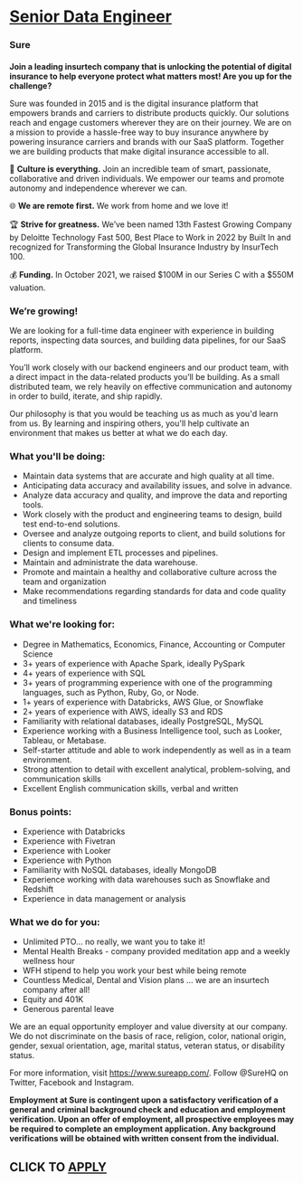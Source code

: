 # [Senior Data Engineer](https://www.remotewlb.com/apply/senior-data-engineer-69040)  
### Sure  
####  

**Join a leading insurtech company that is unlocking the potential of digital insurance to help everyone protect what matters most! Are you up for the challenge?**

Sure was founded in 2015 and is the digital insurance platform that empowers brands and carriers to distribute products quickly. Our solutions reach and engage customers wherever they are on their journey. We are on a mission to provide a hassle-free way to buy insurance anywhere by powering insurance carriers and brands with our SaaS platform. Together we are building products that make digital insurance accessible to all.

🤝 **Culture is everything.** Join an incredible team of smart, passionate, collaborative and driven individuals. We empower our teams and promote autonomy and independence wherever we can.

🌐 **We are remote first.** We work from home and we love it!

🏆 **Strive for greatness.** We’ve been named 13th Fastest Growing Company by Deloitte Technology Fast 500, Best Place to Work in 2022 by Built In and recognized for Transforming the Global Insurance Industry by InsurTech 100.

💰 **Funding.** In October 2021, we raised $100M in our Series C with a $550M valuation.

### We’re growing!

We are looking for a full-time data engineer with experience in building reports, inspecting data sources, and building data pipelines, for our SaaS platform.

You’ll work closely with our backend engineers and our product team, with a direct impact in the data-related products you’ll be building. As a small distributed team, we rely heavily on effective communication and autonomy in order to build, iterate, and ship rapidly.

Our philosophy is that you would be teaching us as much as you'd learn from us. By learning and inspiring others, you'll help cultivate an environment that makes us better at what we do each day.

### What you'll be doing:

  * Maintain data systems that are accurate and high quality at all time.
  * Anticipating data accuracy and availability issues, and solve in advance.
  * Analyze data accuracy and quality, and improve the data and reporting tools.
  * Work closely with the product and engineering teams to design, build test end-to-end solutions.
  * Oversee and analyze outgoing reports to client, and build solutions for clients to consume data.
  * Design and implement ETL processes and pipelines.
  * Maintain and administrate the data warehouse.
  * Promote and maintain a healthy and collaborative culture across the team and organization
  * Make recommendations regarding standards for data and code quality and timeliness

### What we're looking for:

  * Degree in Mathematics, Economics, Finance, Accounting or Computer Science
  * 3+ years of experience with Apache Spark, ideally PySpark
  * 4+ years of experience with SQL
  * 3+ years of programming experience with one of the programming languages, such as Python, Ruby, Go, or Node.
  * 1+ years of experience with Databricks, AWS Glue, or Snowflake
  * 2+ years of experience with AWS, ideally S3 and RDS
  * Familiarity with relational databases, ideally PostgreSQL, MySQL
  * Experience working with a Business Intelligence tool, such as Looker, Tableau, or Metabase.
  * Self-starter attitude and able to work independently as well as in a team environment.
  * Strong attention to detail with excellent analytical, problem-solving, and communication skills
  * Excellent English communication skills, verbal and written

### Bonus points:

  * Experience with Databricks
  * Experience with Fivetran
  * Experience with Looker
  * Experience with Python
  * Familiarity with NoSQL databases, ideally MongoDB
  * Experience working with data warehouses such as Snowflake and Redshift
  * Experience in data management or analysis

### What we do for you:

  * Unlimited PTO… no really, we want you to take it!
  * Mental Health Breaks - company provided meditation app and a weekly wellness hour
  * WFH stipend to help you work your best while being remote
  * Countless Medical, Dental and Vision plans … we are an insurtech company after all!
  * Equity and 401K
  * Generous parental leave

We are an equal opportunity employer and value diversity at our company. We do not discriminate on the basis of race, religion, color, national origin, gender, sexual orientation, age, marital status, veteran status, or disability status.

For more information, visit https://www.sureapp.com/. Follow @SureHQ on Twitter, Facebook and Instagram.

**Employment at Sure is contingent upon a satisfactory verification of a general and criminal background check and education and employment verification. Upon an offer of employment, all prospective employees may be required to complete an employment application. Any background verifications will be obtained with written consent from the individual.**

  
## CLICK TO [APPLY](https://www.remotewlb.com/apply/senior-data-engineer-69040)

